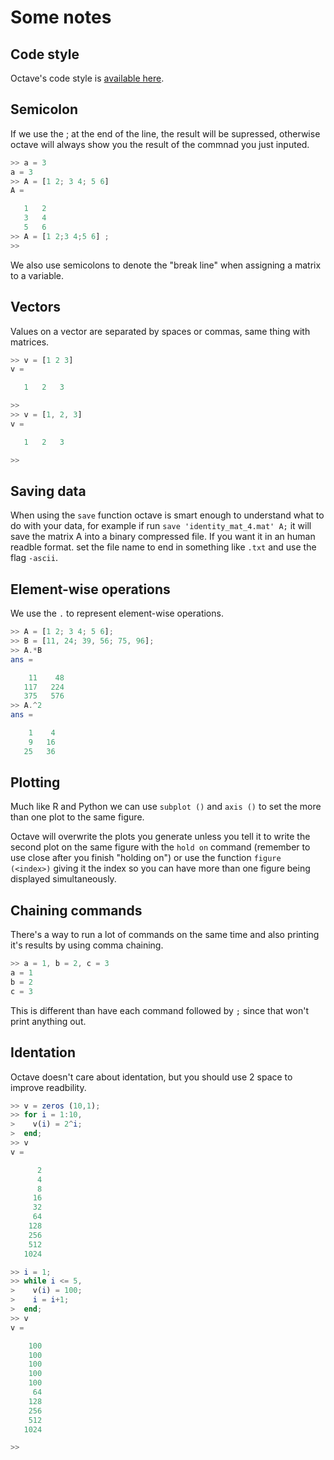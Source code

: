 # Some notes

## Code style

Octave's code style is [available here](https://wiki.octave.org/Octave_style_guide).

## Semicolon

If we use the ; at the end of the line, the result will be supressed, otherwise octave will always show you the result of the commnad you just inputed.

```octave
>> a = 3
a = 3
>> A = [1 2; 3 4; 5 6]
A =

   1   2
   3   4
   5   6
>> A = [1 2;3 4;5 6] ;
>>
```

We also use semicolons to denote the "break line" when assigning a matrix to a variable.

## Vectors

Values on a vector are separated by spaces or commas, same thing with matrices.

```octave
>> v = [1 2 3]
v =

   1   2   3

>>
>> v = [1, 2, 3]
v =

   1   2   3

>>
```

## Saving data

When using the `save` function octave is smart enough to understand what to do with your data, for example if run `save 'identity_mat_4.mat' A;` it will save the matrix A into a binary compressed file. If you want it in an human readble format. set the file name to end in something like `.txt` and use the flag `-ascii`.

## Element-wise operations

We use the `.` to represent element-wise operations.

```octave
>> A = [1 2; 3 4; 5 6];
>> B = [11, 24; 39, 56; 75, 96];
>> A.*B
ans =

    11    48
   117   224
   375   576
>> A.^2
ans =

    1    4
    9   16
   25   36
```

## Plotting

Much like R and Python we can use `subplot ()` and `axis ()` to set the more than one plot to the same figure.

Octave will overwrite the plots you generate unless you tell it to write the second plot on the same figure with the `hold on` command (remember to use close after you finish "holding on") or use the function `figure (<index>)` giving it the index so you can have more than one figure being displayed simultaneously.

## Chaining commands

There's a way to run a lot of commands on the same time and also printing it's results by using comma chaining.

```octave
>> a = 1, b = 2, c = 3
a = 1
b = 2
c = 3
```

This is different than have each command followed by `;` since that won't print anything out.

## Identation

Octave doesn't care about identation, but you should use 2 space to improve readbility.


```octave
>> v = zeros (10,1);
>> for i = 1:10,
>    v(i) = 2^i;
>  end;
>> v
v =

      2
      4
      8
     16
     32
     64
    128
    256
    512
   1024

>> i = 1;
>> while i <= 5,
>    v(i) = 100;
>    i = i+1;
>  end;
>> v
v =

    100
    100
    100
    100
    100
     64
    128
    256
    512
   1024

>>
```
